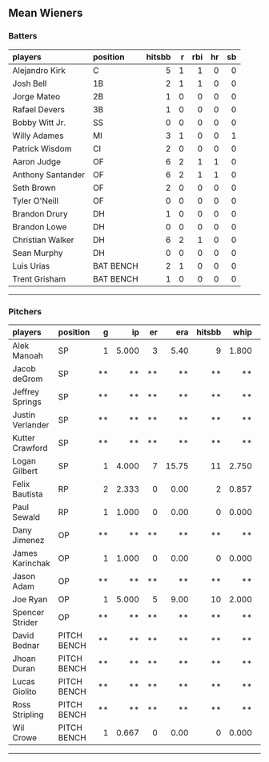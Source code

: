 ## Mean Wieners

### Batters

 
|players           |position  | hitsbb|  r| rbi| hr| sb| 
|:-----------------|:---------|------:|--:|---:|--:|--:| 
|Alejandro Kirk    |C         |      5|  1|   1|  0|  0| 
|Josh Bell         |1B        |      2|  1|   1|  0|  0| 
|Jorge Mateo       |2B        |      1|  0|   0|  0|  0| 
|Rafael Devers     |3B        |      1|  0|   0|  0|  0| 
|Bobby Witt Jr.    |SS        |      0|  0|   0|  0|  0| 
|Willy Adames      |MI        |      3|  1|   0|  0|  1| 
|Patrick Wisdom    |CI        |      2|  0|   0|  0|  0| 
|Aaron Judge       |OF        |      6|  2|   1|  1|  0| 
|Anthony Santander |OF        |      6|  2|   1|  1|  0| 
|Seth Brown        |OF        |      2|  0|   0|  0|  0| 
|Tyler O'Neill     |OF        |      0|  0|   0|  0|  0| 
|Brandon Drury     |DH        |      1|  0|   0|  0|  0| 
|Brandon Lowe      |DH        |      0|  0|   0|  0|  0| 
|Christian Walker  |DH        |      6|  2|   1|  0|  0| 
|Sean Murphy       |DH        |      0|  0|   0|  0|  0| 
|Luis Urias        |BAT BENCH |      2|  1|   0|  0|  0| 
|Trent Grisham     |BAT BENCH |      1|  0|   0|  0|  0| 


* * *

### Pitchers

 
|players          |position    |  g|    ip| er|   era| hitsbb|  whip| so|  w| sv| 
|:----------------|:-----------|--:|-----:|--:|-----:|------:|-----:|--:|--:|--:| 
|Alek Manoah      |SP          |  1| 5.000|  3|  5.40|      9| 1.800|  5|  0|  0| 
|Jacob deGrom     |SP          | **|    **| **|    **|     **|    **| **| **| **| 
|Jeffrey Springs  |SP          | **|    **| **|    **|     **|    **| **| **| **| 
|Justin Verlander |SP          | **|    **| **|    **|     **|    **| **| **| **| 
|Kutter Crawford  |SP          | **|    **| **|    **|     **|    **| **| **| **| 
|Logan Gilbert    |SP          |  1| 4.000|  7| 15.75|     11| 2.750|  2|  0|  0| 
|Felix Bautista   |RP          |  2| 2.333|  0|  0.00|      2| 0.857|  2|  0|  2| 
|Paul Sewald      |RP          |  1| 1.000|  0|  0.00|      0| 0.000|  1|  0|  0| 
|Dany Jimenez     |OP          | **|    **| **|    **|     **|    **| **| **| **| 
|James Karinchak  |OP          |  1| 1.000|  0|  0.00|      0| 0.000|  2|  0|  0| 
|Jason Adam       |OP          | **|    **| **|    **|     **|    **| **| **| **| 
|Joe Ryan         |OP          |  1| 5.000|  5|  9.00|     10| 2.000|  4|  0|  0| 
|Spencer Strider  |OP          | **|    **| **|    **|     **|    **| **| **| **| 
|David Bednar     |PITCH BENCH | **|    **| **|    **|     **|    **| **| **| **| 
|Jhoan Duran      |PITCH BENCH | **|    **| **|    **|     **|    **| **| **| **| 
|Lucas Giolito    |PITCH BENCH | **|    **| **|    **|     **|    **| **| **| **| 
|Ross Stripling   |PITCH BENCH | **|    **| **|    **|     **|    **| **| **| **| 
|Wil Crowe        |PITCH BENCH |  1| 0.667|  0|  0.00|      0| 0.000|  0|  0|  0| 


* * *


